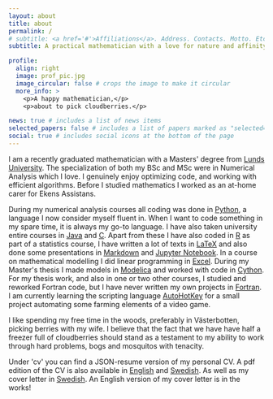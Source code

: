 ```yaml
---
layout: about
title: about
permalink: /
# subtitle: <a href='#'>Affiliations</a>. Address. Contacts. Motto. Etc.
subtitle: A practical mathematician with a love for nature and affinity for cooking

profile:
  align: right
  image: prof_pic.jpg
  image_circular: false # crops the image to make it circular
  more_info: >
    <p>A happy mathematician,</p>
    <p>about to pick cloudberries.</p>

news: true # includes a list of news items
selected_papers: false # includes a list of papers marked as "selected={true}"
social: true # includes social icons at the bottom of the page
---
```


I am a recently graduated mathematician with a Masters' degree from [Lunds University](https://www.lunduniversity.lu.se). The specialization of both my BSc and MSc were in Numerical Analysis which I love. I genuinely enjoy optimizing code, and working with efficient algorithms. Before I studied mathematics I worked as an at-home carer for Ekens Assistans.

During my numerical analysis courses all coding was done in [Python](https://en.wikipedia.org/wiki/Python_(programming_language)), a language I now consider myself fluent in. When I want to code something in my spare time, it is always my go-to language. I have also taken university entire courses in [Java](https://en.wikipedia.org/wiki/Java_(programming_language)) and [C](https://en.wikipedia.org/wiki/C_(programming_language)). Apart from these I have also coded in [R](https://en.wikipedia.org/wiki/R_(programming_language)) as part of a statistics course, I have written a lot of texts in [LaTeX](https://en.wikipedia.org/wiki/LaTeX) and also done some presentations in [Markdown](https://en.wikipedia.org/wiki/Markdown) and [Jupyter Notebook](https://en.wikipedia.org/wiki/Project_Jupyter#Jupyter_Notebook). In a course on mathematical modelling I did linear programming in [Excel](https://en.wikipedia.org/wiki/Microsoft_Excel). During my Master's thesis I made models in [Modelica](https://en.wikipedia.org/wiki/Modelica) and worked with code in [Cython](https://en.wikipedia.org/wiki/Cython). For my thesis work, and also in one or two other courses, I studied and reworked Fortran code, but I have never written my own projects in [Fortran](https://en.wikipedia.org/wiki/Fortran). I am currently learning the scripting language [AutoHotKey](https://en.wikipedia.org/wiki/AutoHotkey) for a small project automating some farming elements of a video game.

I like spending my free time in the woods, preferably in Västerbotten, picking berries with my wife. I believe that the fact that we have have half a freezer full of cloudberries should stand as a testament to my ability to work through hard problems, bogs and mosquitos with tenacity.

Under 'cv' you can find a JSON-resume version of my personal CV. A pdf edition of the CV is also available in [English](/assets/pdf/CV_Thomas_Renstrom_en.pdf) and [Swedish](/assets/pdf/CV_Thomas_Renstrom_sv.pdf). As well as my cover letter in [Swedish](/assets/pdf/personligt_brev.pdf). An English version of my cover letter is in the works!
